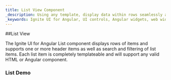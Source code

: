 ```yaml
---
title: List View Component
_description: Using any template, display data within rows seamlessly and intuitively through a native Angular framework with Ignite UI for Angular List View component.
_keywords: Ignite UI for Angular, UI controls, Angular widgets, web widgets, UI widgets, Angular, Native Angular Components Suite, Native Angular Controls, Native Angular Components Library, Angular List View components, Angular List View controls
---
```


##List View

<p class="highlight">The Ignite UI for Angular List component displays rows of items and supports one or more header items as well as search and filtering of list items. Each list item is completely templateable and will support any valid HTML or Angular component. </p>
<div class="divider"></div>

### List Demo

<div class="sample-container" style="height: 477px">
<iframe src='http://{environment:host}/list-sample-4' width="100%" height="100%" seamless frameBorder="0"></inframe>
</div>
<div class="divider--half"></div>

> [!WARNING]
> Ignite UI for Angular has a [peer dependency](https://nodejs.org/en/blog/npm/peer-dependencies/) on [**HammerJS**](https://hammerjs.github.io/).
> Make sure you add it to your Angular project.
> <br/> <br/>`$ npm install hammerjs @types/hammerjs`

###Usage
At its core the list component allows you to easily display a vertical list of items. The default styling of the items is done according to the single-line list specification as per the Material Design [**guidelines**](https://material.io/guidelines/components/lists.html).
To get started with the Ignite UI for Angular List, let's first import the **IgxListModule** in our **app.module.ts** file:

```typescript
// app.module.ts

...
import { IgxListModule } from 'igniteui-js-blocks/main';

@NgModule({
    ...
    imports: [..., IgxListModule],
    ...
})
export class AppModule {}
```

Then in the template of our contacts component we can add the following code to get a simple list of items:

```html
<!--contacts.component.html-->

<igx-list>
    <igx-list-item isHeader="true">Header</igx-list-item>
    <igx-list-item>Item 1</igx-list-item>
    <igx-list-item>Item 2</igx-list-item>
    <igx-list-item>Item 3</igx-list-item>
</igx-list>
```

If all went well, you should see the following in your browser:

<div class="sample-container" style="height: 200px">
<iframe src='http://{environment:host}/list-sample-2' width="100%" height="100%" seamless frameBorder="0"></inframe>
</div>

#### Custom List Items

Let's up our game a bit and create some custom markup and styles for our list items. Say we want to create a list of contacts with a name and a phone number displayed under the name.
In our component typescript file we can define a list of contacts:

```typescript
// contacts.component.ts
...
private contacts = [{
    name: "Terrance Orta",
    phone: "770-504-2217"
}, {
    name: "Richard Mahoney",
    phone: "423-676-2869"
}, {
    name: "Donna Price",
    phone: "859-496-2817"
}, {
    name: "Lisa Landers",
    phone: "901-747-3428"
}, {
    name: "Dorothy H. Spencer",
    phone: "573-394-9254"
}];
```

Now that we have some data we want to render, let's set up some markup:

```html
<!--contacts.component.html-->

<igx-list>
  <igx-list-item isHeader="true">
    Contacts
  </igx-list-item>
  <igx-list-item *ngFor="let contact of contacts">
    <span class="name">{{ contact.name }}</span>
    <span class="phone">{{ contact.phone }}</span>
  </igx-list-item>
</igx-list>
```

> [!NOTE]
> The list item uses `flex` as its display value, with `flex-direction` set to `column`. Bear this in mind when building list layouts.

You may have noticed that despite the fact that we used span elements to display the name and phone number for our contacts, we still see them rendered one under the other. This is due to the column nature of each list item. Now that we have that out of the way, let's add some custom styling. We added two new classes to our name and phone spans - _name_ and _phone_. Let's use those classes to style the items:

```css
/* contacts.component.css */

.name {
    font-weight: 600;
}

.phone {
    font-size: 0.875em;
}
```

After all that our list should now look like that:

<div class="sample-container" style="height: 400px">
<iframe src='http://{environment:host}/list-sample-3' width="100%" height="100%" seamless frameBorder="0"></inframe>
</div>

#### Adding Avatar and Icons

We can use some of our other components in conjuction with the Igx List component to enrich the experience and add some functionality. We can have a nice picture avatar to the left of the name and phone values. Additionally, we can add a star icon to the right of them to allow the user to favorite a contact. To do that let's grab the [**IgxAvatar**](https://www.infragistics.com/products/ignite-ui-angular/angular/components/avatar.html) and [**IgxIcon**](https://www.infragistics.com/products/ignite-ui-angular/angular/components/icon.html) modules and import them in our **app.module.ts** file.

```typescript
// app.module.ts

...
import {
    IgxListModule,
    IgxAvatarModule,
    IgxIconModule
} from 'igniteui-js-blocks/main';

@NgModule({
    ...
    imports: [..., IgxAvatarModule, IgxIconModule],
})
export class AppModule {}
```

Next, we need to add some more information to our contact object, like a `photo` source for our avatar and a `isFavorite` property to indicate the contact's favorite status.

```typescript
// contacts.comoponent.ts

private contacts = [{
    name: 'Terrance Orta',
    phone: '770-504-2217',
    photo: 'https://randomuser.me/api/portraits/men/27.jpg',
    isFavorite: false
}, {
    name: 'Richard Mahoney',
    phone: '423-676-2869',
    photo: 'https://randomuser.me/api/portraits/men/1.jpg',
    isFavorite: true
}, {
    name: 'Donna Price',
    phone: '859-496-2817',
    photo: 'https://randomuser.me/api/portraits/women/50.jpg',
    isFavorite: false
}, {
    name: 'Lisa Landers',
    phone: '901-747-3428',
    photo: 'https://randomuser.me/api/portraits/women/3.jpg',
    isFavorite: false
}, {
    name: 'Dorothy H. Spencer',
    phone: '573-394-9254',
    photo: 'https://randomuser.me/api/portraits/women/67.jpg',
    isFavorite: true
}];
```

Cool, now let's update the template for our contacts list to to show the avatar and icon:

```html
<!--contacts.component.html-->

<igx-list>
  <igx-list-item isHeader="true">
    Contacts
  </igx-list-item>
  <igx-list-item *ngFor="let contact of contacts; let i = index">
    <div class="item-container">
      <div class="contact">
        <igx-avatar [src]="contact.photo" roundShape="true"></igx-avatar>
        <div class="contact__info">
          <span class="name">{{ contact.name }}</span>
          <span class="phone">{{ contact.phone }}</span>
        </div>
      </div>
      <igx-icon name="star" [color]="contact.isFavorite ? 'orange' : 'lightgray'" (click)="toggleFavorite(i)"></igx-icon>
    </div>
  </igx-list-item>
</igx-list>
```

First we wrap all our elements in an item container to allow us to style the flow a bit easier. Then we add our IgxAvatar component alongside our contact info in a contact wrapper. Lastly, we include the IgxIcon component. Let's update the css stylesheet to reflect the changes made to our markup:

```css
/* contacts.component.css */

igx-icon {
    cursor: pointer;
    user-select: none;
}

.item-container {
    display: flex;
    justify-content: space-between;
    align-items: center;
}

.contact {
    display: flex;
    flex: 1 0 240px;
    align-items: center;
}

.contact__info {
    display: flex;
    flex-flow: column nowrap;
    margin-left: 24px;
}

.name {
    font-weight: 600;
}

.phone {
    font-size: 0.875em;
}
```

We then listen for a click event on the IgxIcon component to toggle the _isFavorite_ property in our contact object.

```typescript
// contacts.component.ts

...
toggleFavorite(index: number) {
    const contact = this.contacts[index];
    contact.isFavorite = !contact.isFavorite;
}
```

And here's the result of all that work:

<div class="sample-container" style="height: 477px">
<iframe src='http://{environment:host}/list-sample-4' width="100%" height="100%" seamless frameBorder="0"></inframe>
</div>
<div class="divider--half"></div>

### Filtering

Our list is looking good, but wouldn't it be even better if we could search for contacts by name? We can easily achieve that by using our filtering pipe.
Let's do this.

Let's add an input field to the top in our component template first and bind it to a property in our component called _searchContact_:

```html
<!--contacts.component.html-->

<div class="igx-form-group" style="margin: 4px">
  <input class="igx-form-group__input--search" placeholder="Search Contacts" [(ngModel)]="searchContact">
  <label class="igx-form-group__label">
    <igx-icon name="search"></igx-icon>
  </label>
</div>
```

It's time to import the **IgxFilterModule** in our **app.module.ts** file and **IgxFilterOptions** in our contacts component:

```typescript
    // app.module.ts
    ...
    import { IgxFilterModule } from 'igniteui-js-blocks/main';

    @NgModule({
        imports: [..., IgxFilterModule]
    })

    // contacts.component.ts
    ...
    import { IgxFilterOptions } from 'igniteui-js-blocks/main';

    @Component({...})
    export class ContactListComponent {
        private searchContact: string;
        ...
        get filterContacts(): IgxFilterOptions {
            const fo = new IgxFilterOptions();
            fo.key = 'name';
            fo.inputFiels = this.searchContact;
            return fo;
        }
    }
```

After importing the `IgxFilterOptions`, we need to register a new getter method that will return the filtering options to be used by the pipe each time the `searchContact` property gets updated. For the filter to work we need to register a `key` to filter the contact object by. In our case that would be the `name` of each contact. The second property that has to be registered on the `IgxFilterOptions` object is the value that we should check against when comparing our contact name. This would be the `searchContact` property that we bound to the input field above our contacts list.

Finally, we need to apply the filtering pipe to our contacts data before we can use it. So in our template we simply add:

```html
<!--contacts.component.html-->

<igx-list-item *ngFor="let contact of contacts | igxFilter: filterContacts; let i = index">
    ...
</igx-list-item>
```

<div class="divider"></div>

### API Summary

In this article we covered a lot of ground with the list component. We created a list of contact items. Used some additional Ignite UI for Angular components inside our list items, like avatars and icons. Created some custom item layout and styled it. Finally, we added list filtering. The list component has a few more APIs to explore, which are listed below.

####Inputs
The following inputs are available on the **igx-list** component:
| Name | Type | Description |
| :--- | :--- | :--- |
| `emptyListImage` | String | Provide an image url to be used as placeholder when the list is empty. |
| `emptyListMessage` | String | Provide an emtpy list message. |
| `emptyListButtonText` | String | Customize the empty list button text. |
| `emptyListButtonText` | String | Customize the empty list button text. |

<div class="divider"></div>

The following inputs are available on the **igx-list-item** component:
| Name | Type | Description |
| :--- | :--- | :--- |
| `isHeader` | Boolean | Sets the current list items as list header. |

<div class="divider"></div>

####Outputs
The following outputs are availabe on the **igx-list** component:
| Name | Type | Description |
| :--- | :--- | :--- |
| `emptyListButtonClick` | EventEmitter | Emmits an event with the current list when the Empty List Button is clicked. |

<div class="divider"></div>

####Getters
The following getters are available on the **igx-list** component:
| Name | Type | Description |
| :--- | :--- | :--- |
| `items` | IgxListItem | Returns an array of all list items excluding item headers. |
| `headers` | IgxListItem | Returns an array of all list headers. |

<div class="divider"></div>

The following getters are available on the **igx-list-item** component:
| Name | Type | Description |
| :--- | :--- | :--- |
| `index` | number | Retrieve the index of a list item. |

<div class="divider"></div>

###Additional Resources

<div class="divider--half"></div>
Our comminity is active and always welcoming to new ideas.

* [Ignite UI for Angular **Forums**](https://www.infragistics.com/community/forums/f/ignite-ui-for-angular)
* [Ignite UI for Angular **GitHub**](https://github.com/IgniteUI/igniteui-js-blocks)
